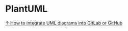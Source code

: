 # PlantUML

[↑ How to integrate UML diagrams into GitLab or GitHub](https://stackoverflow.com/questions/32203610/how-to-integrate-uml-diagrams-into-gitlab-or-github)

